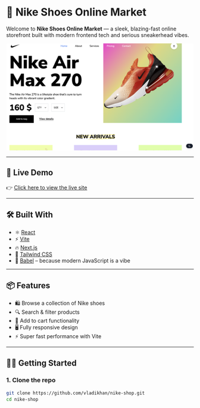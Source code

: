 # 🏀 Nike Shoes Online Market

Welcome to **Nike Shoes Online Market** — a sleek, blazing-fast online storefront built with modern frontend tech and serious sneakerhead vibes.

![Screenshot](./screenshots/homePage.png) <!-- Optional: Add a screenshot of your app -->

---

## 🚀 Live Demo

👉 [Click here to view the live site](https://vladikhan.github.io/tailwindNike/)

---

## 🛠️ Built With

- ⚛️ [React](https://reactjs.org/)
- ⚡ [Vite](https://vitejs.dev/)
- 🔥 [Next.js](https://nextjs.org/)
- 🎨 [Tailwind CSS](https://tailwindcss.com/)
- 🧠 [Babel](https://babeljs.io/) – because modern JavaScript is a vibe

---

## 📦 Features

- 🛍 Browse a collection of Nike shoes
- 🔍 Search & filter products
- 🧺 Add to cart functionality
- 🖥️ Fully responsive design
- ⚡ Super fast performance with Vite

---

## 🧑‍💻 Getting Started

### 1. Clone the repo

```bash
git clone https://github.com/vladikhan/nike-shop.git
cd nike-shop
